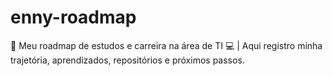 # enny-roadmap
🔭 Meu roadmap de estudos e carreira na área de TI 💻 | Aqui registro minha trajetória, aprendizados, repositórios e próximos passos.
